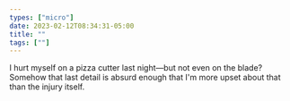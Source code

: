 ```yaml
---
types: ["micro"]
date: 2023-02-12T08:34:31-05:00
title: ""
tags: [""]
---
```

I hurt myself on a pizza cutter last night—but not even on the blade? Somehow that last detail is absurd enough that I'm more upset about that than the injury itself.
